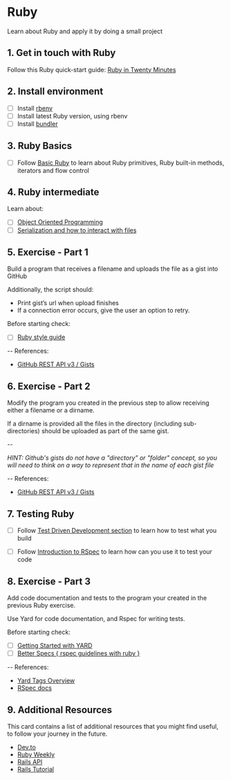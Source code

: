 # Ruby

Learn about Ruby and apply it by doing a small project

## 1. Get in touch with Ruby

Follow this Ruby quick-start guide: [Ruby in Twenty Minutes](https://www.ruby-lang.org/en/documentation/quickstart/)

## 2. Install environment

- [ ] Install [rbenv](https://github.com/rbenv/rbenv)
- [ ] Install latest Ruby version, using rbenv
- [ ] Install [bundler](https://bundler.io/)

## 3. Ruby Basics

- [ ] Follow [Basic Ruby](https://www.theodinproject.com/paths/full-stack-ruby-on-rails/courses/ruby#basic-ruby) to learn about Ruby primitives, Ruby built-in methods, iterators and flow control


## 4. Ruby intermediate

Learn about:

- [ ] [Object Oriented Programming](
https://www.theodinproject.com/paths/full-stack-ruby-on-rails/courses/ruby-programming/lessons/object-oriented-programming-ruby-programming)
- [ ] [Serialization and how to interact with files](https://www.theodinproject.com/paths/full-stack-ruby-on-rails/courses/ruby-programming/lessons/files-and-serialization-ruby-programming)

## 5. Exercise - Part 1

Build a program that receives a filename and uploads the file as a gist into GitHub

Additionally, the script should:
- Print gist’s url when upload finishes
- If a connection error occurs, give the user an option to retry.

Before starting check:
- [ ] [Ruby style guide](https://github.com/bbatsov/ruby-style-guide#prelude)

--
References:
- [GitHub REST API v3 / Gists](https://developer.github.com/v3/gists/)


## 6. Exercise - Part 2

Modify the program you created in the previous step to allow receiving either a filename or a dirname.

If a dirname is provided all the files in the directory (including sub-directories) should be uploaded as part of the same gist.

--

*HINT: Github's gists do not have a "directory" or "folder" concept, so you will need to think on a way to represent that in the name of each gist file*

--
References:
- [GitHub REST API v3 / Gists](https://developer.github.com/v3/gists/)


## 7. Testing Ruby

- [ ] Follow [Test Driven Development section](https://www.theodinproject.com/courses/ruby-programming/lessons/test-driven-development) to learn how to test what you build

- [ ] Follow [Introduction to RSpec](https://www.theodinproject.com/courses/ruby-programming/lessons/introduction-to-rspec) to learn how can you use it to test your code

## 8. Exercise - Part 3

Add code documentation and tests to the program your created in the previous Ruby exercise.

Use Yard for code documentation, and Rspec for writing tests.

Before starting check:
- [ ] [Getting Started with YARD](http://www.rubydoc.info/gems/yard/file/docs/GettingStarted.md)
- [ ] [Better Specs { rspec guidelines with ruby }](http://www.betterspecs.org/)

--
References:
- [Yard Tags Overview](http://www.rubydoc.info/gems/yard/file/docs/Tags.md)
- [RSpec docs](https://www.relishapp.com/rspec/)

## 9. Additional Resources

This card contains a list of additional resources that you might find useful, to follow
your journey in the future.

* [Dev.to](https://dev.to/)
* [Ruby Weekly](https://rubyweekly.com/)
* [Rails API](https://rails-api.org/)
* [Rails Tutorial](https://www.railstutorial.org/)
